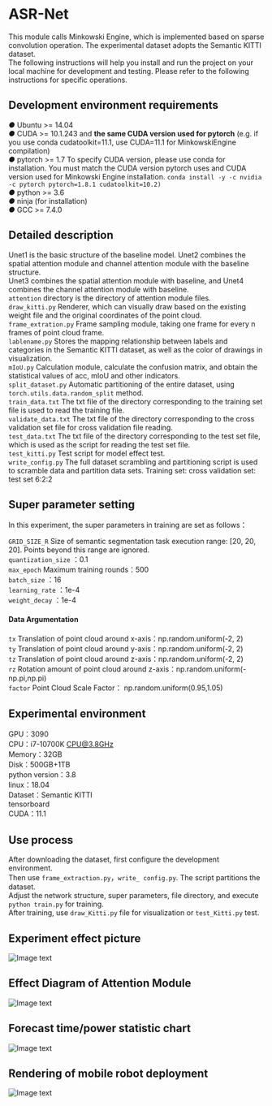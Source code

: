 # ASR-Net
This module calls Minkowski Engine, which is implemented based on sparse convolution operation. The experimental dataset adopts the Semantic KITTI dataset.  
The following instructions will help you install and run the project on your local machine for development and testing. Please refer to the following instructions for specific operations.  

## Development environment requirements  
***●***  Ubuntu >= 14.04  
***●***  CUDA >= 10.1.243 and **the same CUDA version used for pytorch** (e.g. if you use conda cudatoolkit=11.1, use CUDA=11.1 for MinkowskiEngine     compilation)  
***●***  pytorch >= 1.7 To specify CUDA version, please use conda for installation. You must match the CUDA version pytorch uses and CUDA version used for Minkowski Engine installation. `conda install -y -c nvidia -c pytorch pytorch=1.8.1 cudatoolkit=10.2)`  
***●***  python >= 3.6   
***●***  ninja (for installation)    
***●***  GCC >= 7.4.0    

## Detailed description   
Unet1 is the basic structure of the baseline model. Unet2 combines the spatial attention module and channel attention module with the baseline structure.    
Unet3 combines the spatial attention module with baseline, and Unet4 combines the channel attention module with baseline.    
`attention` directory is the directory of attention module files.    
`draw_kitti.py`  Renderer, which can visually draw based on the existing weight file and the original coordinates of the point cloud.  
`frame_extration.py`  Frame sampling module, taking one frame for every n frames of point cloud frame.    
`lablename.py`  Stores the mapping relationship between labels and categories in the Semantic KITTI dataset, as well as the color of drawings in visualization.    
`mIoU.py`  Calculation module, calculate the confusion matrix, and obtain the statistical values of acc, mIoU and other indicators.    
`split_dataset.py`  Automatic partitioning of the entire dataset, using `torch.utils.data.random_split` method.    
`train_data.txt`  The txt file of the directory corresponding to the training set file is used to read the training file.    
`validate_data.txt`  The txt file of the directory corresponding to the cross validation set file for cross validation file reading.     
`test_data.txt`  The txt file of the directory corresponding to the test set file, which is used as the script for reading the test set file.    
`test_kitti.py`  Test script for model effect test.    
`write_config.py`  The full dataset scrambling and partitioning script is used to scramble data and partition data sets. Training set: cross validation set: test set 6:2:2   

## Super parameter setting    
In this experiment, the super parameters in training are set as follows：  
  
`GRID_SIZE_R` Size of semantic segmentation task execution range: [20, 20, 20]. Points beyond this range are ignored.  
`quantization_size` ：0.1  
`max_epoch`  Maximum training rounds：500  
`batch_size` ：16  
`learning_rate`  ：1e-4  
`weight_decay` ：1e-4  
#### Data Argumentation  
`tx` Translation of point cloud around x-axis：np.random.uniform(-2, 2)  
`ty` Translation of point cloud around y-axis：np.random.uniform(-2, 2)  
`tz` Translation of point cloud around z-axis：np.random.uniform(-2, 2)  
`rz` Rotation amount of point cloud around z-axis：np.random.uniform(-np.pi,np.pi)  
`factor` Point Cloud Scale Factor： np.random.uniform(0.95,1.05)  

##  Experimental environment  
GPU：3090  
CPU：i7-10700K CPU@3.8GHz  
Memory：32GB  
Disk：500GB+1TB  
python version：3.8  
linux：18.04  
Dataset：Semantic KITTI  
tensorboard  
CUDA：11.1  
##  Use process  
After downloading the dataset, first configure the development environment.  
Then use `frame_extraction.py`，`write_ config.py`. The script partitions the dataset.  
Adjust the network structure, super parameters, file directory, and execute `python train.py` for training.  
After training, use `draw_Kitti.py` file for visualization or `test_Kitti.py` test.  
## Experiment effect picture    
![Image text](https://raw.githubusercontent.com/wuzhaoo/ASR-Net/main/figures/1.jpg)  

## Effect Diagram of Attention Module    
![Image text](https://raw.githubusercontent.com/wuzhaoo/ASR-Net/main/figures/2.png)  

## Forecast time/power statistic chart    
![Image text](https://raw.githubusercontent.com/wuzhaoo/ASR-Net/main/figures/5.png)  

## Rendering of mobile robot deployment     
![Image text](https://raw.githubusercontent.com/wuzhaoo/ASR-Net/main/figures/4.png)    
